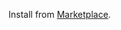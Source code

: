 Install from
[Marketplace](https://marketplace.visualstudio.com/items?itemName=will-stone.plastic).
